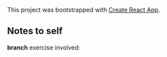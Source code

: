 This project was bootstrapped with [Create React App](https://github.com/facebook/create-react-app).

## Notes to self

**branch** exercise involved:

